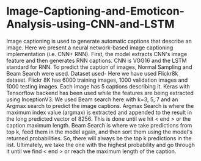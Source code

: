 # Image-Captioning-and-Emoticon-Analysis-using-CNN-and-LSTM

Image captioning is used to generate automatic captions that describe an image. Here we present a neural network-based image captioning implementation (i.e. CNN+ RNN). First, the model extracts CNN's image feature and then generates RNN captions. CNN is VGG16 and the LSTM standard for RNN. To predict the caption of images, Normal Sampling and Beam Search were used. 
Dataset used- Here we have used Flickr8k dataset. Flickr 8K has 6000 training images, 1000 validation images and 1000 testing images. Each image has 5 captions describing it.
Keras with Tensorflow backend has been used while the features are being extracted using InceptionV3. We used Beam search here with k=3, 5, 7 and an Argmax search to predict the image captions. Argmax Search is where the maximum index value (argmax) is extracted and appended to the result in the long predicted vector of 8256. This is done until we hit < end > or the caption maximum length. Beam Search is where we take predictions from top k, feed them in the model again, and then sort them using the model's returned probabilities. So, there will always be the top k predictions in the list. Ultimately, we take the one with the highest probability and go through it until we find < end > or reach the maximum length of the caption.
